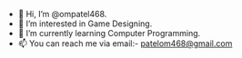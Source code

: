 - 👋 Hi, I’m @ompatel468.
- 👀 I’m interested in Game Designing.
- 🌱 I’m currently learning Computer Programming.
- 📫 You can reach me via email:- patelom468@gmail.com

<!---
ompatel468/ompatel468 is a ✨ special ✨ repository because its `README.md` (this file) appears on your GitHub profile.
You can click the Preview link to take a look at your changes.
--->
